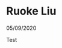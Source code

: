 <div id="adsmirage"> 
    <title>Test</title> 
</div>
    
<div class="entry" style="position: relative;">
    <div id="adsmirage"><h1 class="entry-title"> Ruoke Liu </h1></div>
    <p class="entry-date">05/09/2020</p>
    <div id="adsmirage"> Test </div>
</div>





